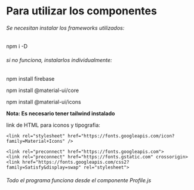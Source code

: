 # Para utilizar los componentes

 ###### Se necesitan instalar los frameworks utilizados:

npm i -D


###### si no funciona, instalarlos individualmente:

npm install firebase

npm install @material-ui/core

npm install @material-ui/icons


**Nota: Es necesario tener tailwind instalado**


link de HTML para iconos y tipografia:

    <link rel="stylesheet" href="https://fonts.googleapis.com/icon?family=Material+Icons" />

    <link rel="preconnect" href="https://fonts.googleapis.com">
    <link rel="preconnect" href="https://fonts.gstatic.com" crossorigin>
    <link href="https://fonts.googleapis.com/css2?family=Satisfy&display=swap" rel="stylesheet">


###### Todo el programa funciona desde el componente Profile.js